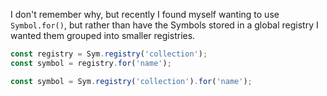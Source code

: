 I don't remember why, but recently I found myself wanting to use `Symbol.for()`, but rather than have the Symbols stored in a global registry I wanted them grouped into smaller registries.



```js
const registry = Sym.registry('collection');
const symbol = registry.for('name');

const symbol = Sym.registry('collection').for('name');
```
